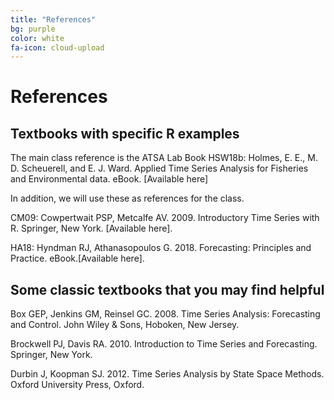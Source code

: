 ```yaml
---
title: "References"
bg: purple
color: white
fa-icon: cloud-upload
---
```


# References

## Textbooks with specific R examples

The main class reference is the ATSA Lab Book
HSW18b: Holmes, E. E., M. D. Scheuerell, and E. J. Ward. Applied Time Series Analysis for Fisheries and Environmental data. eBook. [Available here]

In addition, we will use these as references for the class.

CM09: Cowpertwait PSP, Metcalfe AV. 2009. Introductory Time Series with R. Springer, New York. [Available here].

HA18: Hyndman RJ, Athanasopoulos G. 2018. Forecasting: Principles and Practice. eBook.[Available here].

## Some classic textbooks that you may find helpful

Box GEP, Jenkins GM, Reinsel GC. 2008. Time Series Analysis: Forecasting and Control. John Wiley & Sons, Hoboken, New Jersey.

Brockwell PJ, Davis RA. 2010. Introduction to Time Series and Forecasting. Springer, New York.

Durbin J, Koopman SJ. 2012. Time Series Analysis by State Space Methods. Oxford University Press, Oxford.



